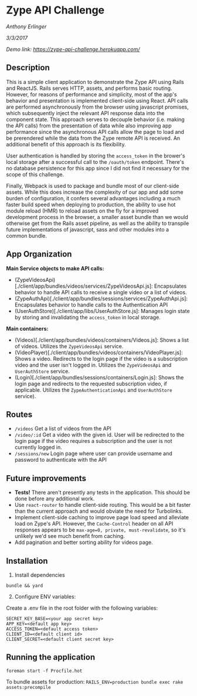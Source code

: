 # Zype API Challenge

*Anthony Erlinger*

*3/3/2017*

*Demo link: https://zype-api-challenge.herokuapp.com/*

## Description

This is a simple client application to demonstrate the Zype API using Rails and ReactJS. Rails serves HTTP, assets, and
performs basic routing. However, for reasons of performance and simplicity, most of the app's behavior and presentation is implemented
client-side using React. API calls are performed asynchronously from the browser using javascript promises, which subsequently inject
the relevant API response data into the component state. This approach serves to decouple behavior (i.e. making the API calls)
 from the presentation of data while also improving app performance since the asynchronous API calls allow the page to load and be
 prerendered while the data from the Zype remote API is received. An additional benefit of this approach is its flexibility.

User authentication is handled by storing the `access_token` in the brower's local storage after a successful call to the `/oauth/token` endpoint.
There's no database persistence for this app since I did not find it necessary for the scope of this challenge.

Finally, Webpack is used to package and bundle most of our client-side assets. While this does increase the complexity of our app
and add some burden of configuration, it confers several advantages including a much faster build speed when deploying to production, the ability to use hot module reload (HMR)
to reload assets on the fly for a improved development process in the browser, a smaller asset bundle than we would otherwise
get from the Rails asset pipeline, as well as the ability to transpile future implementations of javascript, sass and other modules into a common bundle.

## App Organization

**Main Service objects to make API calls:**
- (ZypeVideosApi)[./client/app/bundles/videos/services/ZypeVideosApi.js]: Encapsulates behavior to handle API calls to receive a single video or a list of videos.
- (ZypeAuthApi)[./client/app/bundles/sessions/services/ZypeAuthApi.js]: Encapsulates behavior to handle calls to the Authentication API
- (UserAuthStore)[./client/app/libs/UserAuthStore.js]: Manages login state by storing and invalidating the `access_token` in local storage.

**Main containers:**
- (Videos)[./client/app/bundles/videos/containers/Videos.js]: Shows a list of videos. Utilizes the `ZypeVideosApi` service.
- (VideoPlayer)[./client/app/bundles/videos/containers/VideoPlayer.js]: Shows a video. Redirects to the login page if the video is a subscription video and the user isn't logged in. Utilizes the `ZypeVideosApi` and `UserAuthStore` service.
- (Login)[./client/app/bundles/sessions/containers/Login.js]: Shows the login page and redirects to the requested subscription video, if applicable. Utilizes the `ZypeAuthenticationApi` and `UserAuthStore` service).


## Routes

- `/videos` Get a list of videos from the API
- `/video/:id` Get a video with the given id. User will be redirected to the login page if the video requires a subscription and the user is not currently logged in.
- `/sessions/new` Login page where user can provide username and password to authenticate with the API

## Future improvements

- **Tests!** There aren't presently any tests in the application. This should be done before any additional work.
- Use `react-router` to handle client-side routing. This would be a bit faster than the current approach and would obviate the need for Turbolinks.
- Implement client-side caching to improve page load speed and alleviate load on Zype's API. However, the `Cache-Control` header on all API responses appears to be
`max-age=0, private, must-revalidate`, so it's unlikely we'd see much benefit from caching.
- Add pagination and better sorting ability for videos page.

## Installation

1. Install dependencies
```
bundle && yard
```

2. Configure ENV variables:

Create a .env file in the root folder with the following variables:

```
SECRET_KEY_BASE=<your app secret key>
APP_KEY=<default app key>
ACCESS_TOKEN=<default access token>
CLIENT_ID=<default client id>
CLIENT_SECRET=<default client secret key>
```

## Running the application

```
foreman start -f Procfile.hot
```

To bundle assets for production: `RAILS_ENV=production bundle exec rake assets:precompile`

